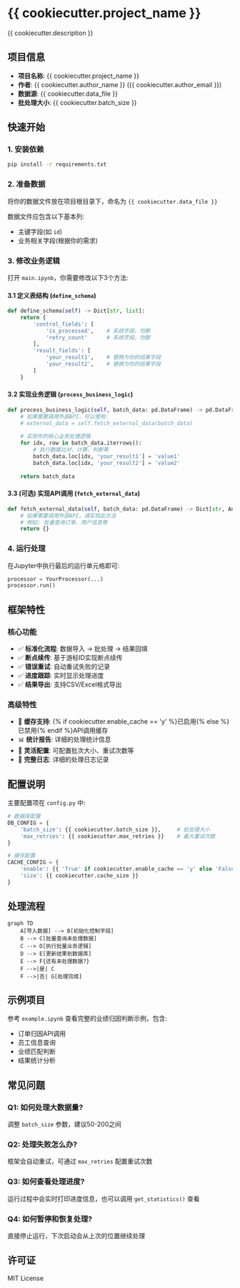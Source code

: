 # {{ cookiecutter.project_name }}

{{ cookiecutter.description }}

## 项目信息

- **项目名称**: {{ cookiecutter.project_name }}
- **作者**: {{ cookiecutter.author_name }} ({{ cookiecutter.author_email }})
- **数据源**: {{ cookiecutter.data_file }}
- **批处理大小**: {{ cookiecutter.batch_size }}

## 快速开始

### 1. 安装依赖

```bash
pip install -r requirements.txt
```

### 2. 准备数据

将你的数据文件放在项目根目录下，命名为 `{{ cookiecutter.data_file }}`

数据文件应包含以下基本列:
- 主键字段(如 `id`)  
- 业务相关字段(根据你的需求)

### 3. 修改业务逻辑

打开 `main.ipynb`，你需要修改以下3个方法:

#### 3.1 定义表结构 (`define_schema`)

```python
def define_schema(self) -> Dict[str, list]:
    return {
        'control_fields': [
            'is_processed',    # 系统字段，勿删
            'retry_count'      # 系统字段，勿删
        ],
        'result_fields': [
            'your_result1',    # 替换为你的结果字段
            'your_result2',    # 替换为你的结果字段
        ]
    }
```

#### 3.2 实现业务逻辑 (`process_business_logic`)

```python  
def process_business_logic(self, batch_data: pd.DataFrame) -> pd.DataFrame:
    # 如果需要调用外部API，可以使用:
    # external_data = self.fetch_external_data(batch_data)
    
    # 实现你的核心业务处理逻辑
    for idx, row in batch_data.iterrows():
        # 执行数据比对、计算、判断等
        batch_data.loc[idx, 'your_result1'] = 'value1'
        batch_data.loc[idx, 'your_result2'] = 'value2'
    
    return batch_data
```

#### 3.3 (可选) 实现API调用 (`fetch_external_data`)

```python
def fetch_external_data(self, batch_data: pd.DataFrame) -> Dict[str, Any]:
    # 如果需要调用外部API，请实现此方法
    # 例如: 批量查询订单、用户信息等
    return {}
```

### 4. 运行处理

在Jupyter中执行最后的运行单元格即可:

```python
processor = YourProcessor(...)
processor.run()
```

## 框架特性

### 核心功能
- ✅ **标准化流程**: 数据导入 → 批处理 → 结果回填
- ✅ **断点续传**: 基于游标ID实现断点续传
- ✅ **错误重试**: 自动重试失败的记录
- ✅ **进度跟踪**: 实时显示处理进度
- ✅ **结果导出**: 支持CSV/Excel格式导出

### 高级特性
- 🚀 **缓存支持**: {% if cookiecutter.enable_cache == 'y' %}已启用{% else %}已禁用{% endif %}API调用缓存
- 📊 **统计报告**: 详细的处理统计信息
- 🔧 **灵活配置**: 可配置批次大小、重试次数等
- 📝 **完整日志**: 详细的处理日志记录

## 配置说明

主要配置项在 `config.py` 中:

```python
# 数据库配置
DB_CONFIG = {
    'batch_size': {{ cookiecutter.batch_size }},     # 批处理大小
    'max_retries': {{ cookiecutter.max_retries }}    # 最大重试次数
}

# 缓存配置
CACHE_CONFIG = {
    'enable': {{ 'True' if cookiecutter.enable_cache == 'y' else 'False' }},
    'size': {{ cookiecutter.cache_size }}
}
```

## 处理流程

```mermaid
graph TD
    A[导入数据] --> B[初始化控制字段]
    B --> C[批量查询未处理数据]
    C --> D[执行批量业务逻辑]
    D --> E[更新结果到数据库]
    E --> F{还有未处理数据?}
    F -->|是| C
    F -->|否| G[处理完成]
```

## 示例项目

参考 `example.ipynb` 查看完整的业绩归因判断示例，包含:

- 订单归因API调用
- 员工信息查询  
- 业绩匹配判断
- 结果统计分析

## 常见问题

### Q1: 如何处理大数据量?
调整 `batch_size` 参数，建议50-200之间

### Q2: 处理失败怎么办?
框架会自动重试，可通过 `max_retries` 配置重试次数

### Q3: 如何查看处理进度?
运行过程中会实时打印进度信息，也可以调用 `get_statistics()` 查看

### Q4: 如何暂停和恢复处理?
直接停止运行，下次启动会从上次的位置继续处理

## 许可证

MIT License
